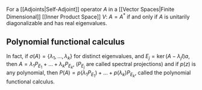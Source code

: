 For a [[Adjoints|Self-Adjoint]] operator $A$ in a [[Vector Spaces|Finite Dimensional]] [[Inner Product Space]] $V$:
$A=A^{*}$ if and only if $A$ is unitarily diagonalizable and has real eigenvalues.
## Polynomial functional calculus
In fact, if $\sigma(A)=\{ \lambda_{1},\dots,\lambda_k \}$ for distinct eigenvalues, and $E_j=\ker(A-\lambda_jI)a$, then $A=\lambda_{1}P_{E_{1}}+\dots+\lambda_kP_{E_{k}}$, ($P_{E_j}$ are called spectral projections) and if $p(z)$ is any polynomial, then $P(A)=p(\lambda_{1}P_{E_{1}})+\dots+p(\lambda_k)P_{E_{k}}$, called the polynomial functional calculus.